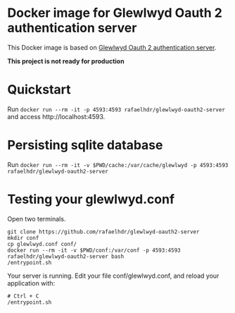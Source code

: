 # Docker image for Glewlwyd Oauth 2 authentication server

This Docker image is based on [Glewlwyd Oauth 2 authentication server](https://github.com/babelouest/glewlwyd).

**This project is not ready for production**

# Quickstart

Run `docker run --rm -it -p 4593:4593 rafaelhdr/glewlwyd-oauth2-server` and access http://localhost:4593.

# Persisting sqlite database

Run `docker run --rm -it -v $PWD/cache:/var/cache/glewlwyd -p 4593:4593 rafaelhdr/glewlwyd-oauth2-server`

# Testing your glewlwyd.conf

Open two terminals.

```
git clone https://github.com/rafaelhdr/glewlwyd-oauth2-server
mkdir conf
cp glewlwyd.conf conf/
docker run --rm -it -v $PWD/conf:/var/conf -p 4593:4593 rafaelhdr/glewlwyd-oauth2-server bash
/entrypoint.sh
```

Your server is running. Edit your file conf/glewlwyd.conf, and reload your application with:

```
# Ctrl + C
/entrypoint.sh
```
